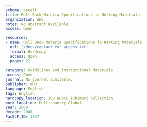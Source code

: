 ```yaml
---
schema: pacelf
title: Roll Back Malaria Specifications fo Netting Materials
organization: WHO
notes: No abstract available.
access: Open

resources:
- name: Roll Back Malaria Specifications fo Netting Materials
  url: '/docs/contact_for_access.txt'
  format: Hardcopy
  access: Open
  pages: 22
 
category: Guidelines and Instructional Materials
access: Open
journal: No journal available.
publisher: WHO
language: English 
tags: English 
hardcopy_location: JCU WHOCC Ichimori collection
work_location: Multicountry Global
year: 2000
decade: 2000
PacELF_ID: 1937
---
```

